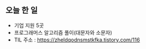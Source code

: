 ## 오늘 한 일

- 기업 지원 5곳
- 프로그래머스 알고리즘 풀이(대문자와 소문자)
- TIL 주소 : <https://zheldqodnsmstkfka.tistory.com/116>
